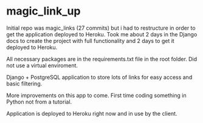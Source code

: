 # magic_link_up

Initial repo was magic_links (27 commits) but i had to restructure in order to get the application deployed to Heroku. Took me about 2 days in the Django docs to create the project with full functionality and 2 days to get it deployed to Heroku. 

All necessary packages are in the requirements.txt file in the root folder. Did not use a virtual enviroment. 

Django + PostgreSQL application to store lots of links for easy access and basic filtering. 

More improvements on this app to come. First time coding something in Python not from a tutorial. 

Application is deployed to Heroku right now and in use by the client. 
